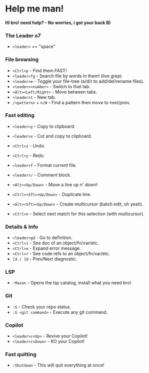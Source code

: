 
# Help me man!

**Hi bro! need help? - No worries, i got your back B)**


### The Leader o7

* `<leader>` == "space"

### File browsing

* `<Ctrl>p` - Find them FAST!
* `<leader>fg` - Search file by words in them! (live grep)
* `<leader>e` - Toggle your file-tree (a/d/r to add/del/rename files).
* `<leader><number>` - Switch to that tab.
* `<Alt><Left/Right>` - Move between tabs.
* `<leader>t` - New tab.
* `/<pattern>` + `n/N` - Find a pattern then move to next/prev.

### Fast editing

* `<leader>y` - Copy to clipboard.
* `<leader>x` - Cut and copy to clipboard.

* `<Ctrl>z` - Undo.
* `<Ctrl>y` - Redo.

* `<leader>f` - Format current file.
* `<leader>/` - Comment block.

* `<Alt><Up/Down>` - Move a line up n' down!
* `<Ctrl><Sft><Up/Down>` - Duplicate line.
* `<Alt><Sft><Up/Down>` - Create multicursor (batch edit, oh yeah).
* `<Ctrl>n` - Select next match for this selection (with multicursor).

### Details & Info

* `<leader>gd` - Go to definition.
* `<Ctrl>i` - See doc of an object/fn/var/etc.
* `<Ctrl>e` - Expand error message.
* `<Ctrl>r` - See code refs to an object/fn/var/etc.
* `[d / ]d` - Prev/Next diagnostic.

### LSP

* `:Mason` - Opens the lsp catalog, install what you need bro!

### Git

* `:G` - Check your repo status.
* `:G <git command>` - Execute any git command.

### Copilot

* `<leader>c<Up>` - Revive your Copilot!
* `<leader>c<Down>` - KO your Copilot!

### Fast quitting

* `:Shutdown` - This will quit everything at once!

